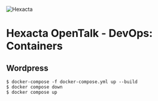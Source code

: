 ![Hexacta](http://i.imgur.com/LwGwCTZ.jpg)

# Hexacta OpenTalk - DevOps: Containers

## Wordpress

```
$ docker-compose -f docker-compose.yml up --build
$ docker compose down
$ docker compose up
```
